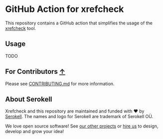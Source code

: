 <!--
   - SPDX-FileCopyrightText: 2020 Serokell <https://serokell.io>
   -
   - SPDX-License-Identifier: MPL-2.0
   -->

# GitHub Action for xrefcheck

This repository contains a GitHub action that simplifies the usage of the [xrefcheck](https://github.com/serokell/xrefcheck) tool.

## Usage

TODO

## For Contributors [↑](#-patak)

Please see [CONTRIBUTING.md](CONTRIBUTING.md) for more information.

## About Serokell

Xrefcheck and this repository are maintained and funded with ❤️ by [Serokell](https://serokell.io/).
The names and logo for Serokell are trademark of Serokell OÜ.

We love open source software! See [our other projects](https://serokell.io/community?utm_source=github) or [hire us](https://serokell.io/hire-us?utm_source=github) to design, develop and grow your idea!
